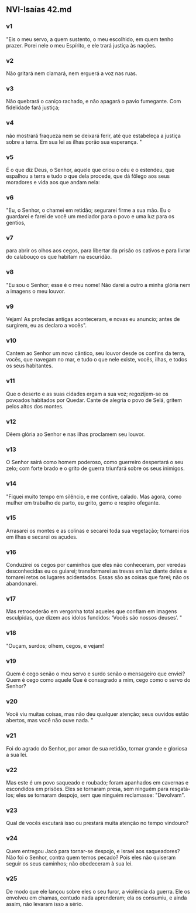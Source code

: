 ## NVI-Isaías 42.md
### v1
 "Eis o meu servo, a quem sustento, o meu escolhido, em quem tenho prazer. Porei nele o meu Espírito, e ele trará justiça às nações.
### v2
 Não gritará nem clamará, nem erguerá a voz nas ruas.
### v3
 Não quebrará o caniço rachado, e não apagará o pavio fumegante. Com fidelidade fará justiça;
### v4
 não mostrará fraqueza nem se deixará ferir, até que estabeleça a justiça sobre a terra. Em sua lei as ilhas porão sua esperança. "
### v5
 É o que diz Deus, o Senhor, aquele que criou o céu e o estendeu, que espalhou a terra e tudo o que dela procede, que dá fôlego aos seus moradores e vida aos que andam nela:
### v6
 "Eu, o Senhor, o chamei em retidão; segurarei firme a sua mão. Eu o guardarei e farei de você um mediador para o povo e uma luz para os gentios,
### v7
 para abrir os olhos aos cegos, para libertar da prisão os cativos e para livrar do calabouço os que habitam na escuridão.
### v8
 "Eu sou o Senhor; esse é o meu nome! Não darei a outro a minha glória nem a imagens o meu louvor.
### v9
 Vejam! As profecias antigas aconteceram, e novas eu anuncio; antes de surgirem, eu as declaro a vocês".
### v10
 Cantem ao Senhor um novo cântico, seu louvor desde os confins da terra, vocês, que navegam no mar, e tudo o que nele existe, vocês, ilhas, e todos os seus habitantes.
### v11
 Que o deserto e as suas cidades ergam a sua voz; regozijem-se os povoados habitados por Quedar. Cante de alegria o povo de Selá, gritem pelos altos dos montes.
### v12
 Dêem glória ao Senhor e nas ilhas proclamem seu louvor.
### v13
 O Senhor sairá como homem poderoso, como guerreiro despertará o seu zelo; com forte brado e o grito de guerra triunfará sobre os seus inimigos.
### v14
 "Fiquei muito tempo em silêncio, e me contive, calado. Mas agora, como mulher em trabalho de parto, eu grito, gemo e respiro ofegante.
### v15
 Arrasarei os montes e as colinas e secarei toda sua vegetação; tornarei rios em ilhas e secarei os açudes.
### v16
 Conduzirei os cegos por caminhos que eles não conheceram, por veredas desconhecidas eu os guiarei; transformarei as trevas em luz diante deles e tornarei retos os lugares acidentados. Essas são as coisas que farei; não os abandonarei.
### v17
 Mas retrocederão em vergonha total aqueles que confiam em imagens esculpidas, que dizem aos ídolos fundidos: ‘Vocês são nossos deuses’. "
### v18
 "Ouçam, surdos; olhem, cegos, e vejam!
### v19
 Quem é cego senão o meu servo e surdo senão o mensageiro que enviei? Quem é cego como aquele Que é consagrado a mim, cego como o servo do Senhor?
### v20
 Você viu muitas coisas, mas não deu qualquer atenção; seus ouvidos estão abertos, mas você não ouve nada. "
### v21
 Foi do agrado do Senhor, por amor de sua retidão, tornar grande e gloriosa a sua lei.
### v22
 Mas este é um povo saqueado e roubado; foram apanhados em cavernas e escondidos em prisões. Eles se tornaram presa, sem ninguém para resgatá-los; eles se tornaram despojo, sem que ninguém reclamasse: "Devolvam".
### v23
 Qual de vocês escutará isso ou prestará muita atenção no tempo vindouro?
### v24
 Quem entregou Jacó para tornar-se despojo, e Israel aos saqueadores? Não foi o Senhor, contra quem temos pecado? Pois eles não quiseram seguir os seus caminhos; não obedeceram à sua lei.
### v25
 De modo que ele lançou sobre eles o seu furor, a violência da guerra. Ele os envolveu em chamas, contudo nada aprenderam; ela os consumiu, e ainda assim, não levaram isso a sério.
